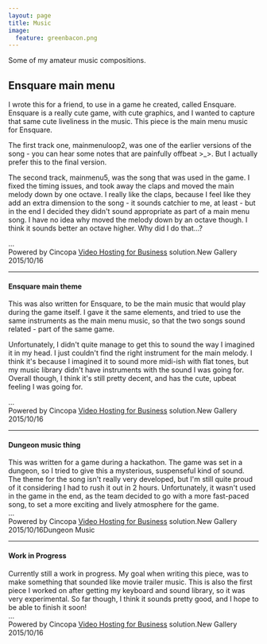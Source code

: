 ```yaml
---
layout: page
title: Music
image:
  feature: greenbacon.png
---
```


Some of my amateur music compositions.

<h2>Ensquare main menu</h2>
I wrote this for a friend, to use in a game he created, called Ensquare. Ensquare is a really cute game, with cute graphics, and I wanted to capture that same cute liveliness in the music. This piece is the main menu music for Ensquare.

The first track one, mainmenuloop2, was one of the earlier versions of the song - you can hear some notes that are painfully offbeat >_>. But I actually prefer this to the final version.

The second track, mainmenu5, was the song that was used in the game. I fixed the timing issues, and took away the claps and moved the main melody down by one octave. I really like the claps, because I feel like they add an extra dimension to the song - it sounds catchier to me, at least - but in the end I decided they didn't sound appropriate as part of a main menu song. I have no idea why moved the melody down by an octave though. I think it sounds better an octave higher. Why did I do that...?

<div id="cp_widget_241e037a-f90f-4830-b384-2770cf1a3888">...</div><script type="text/javascript">
var cpo = []; cpo["_object"] ="cp_widget_241e037a-f90f-4830-b384-2770cf1a3888"; cpo["_fid"] = "AQIA48sjaT7D";
var _cpmp = _cpmp || []; _cpmp.push(cpo);
(function() { var cp = document.createElement("script"); cp.type = "text/javascript";
cp.async = true; cp.src = "//www.cincopa.com/media-platform/runtime/libasync.js";
var c = document.getElementsByTagName("script")[0];
c.parentNode.insertBefore(cp, c); })(); </script><noscript>Powered by Cincopa <a href='http://www.cincopa.com/video-hosting'>Video Hosting for Business</a> solution.<span>New Gallery 2015/10/16</span></noscript>

---
<h4>Ensquare main theme</h4>
This was also written for Ensquare, to be the main music that would play during the game itself. I gave it the same elements, and tried to use the same instruments as the main menu music, so that the two songs sound related - part of the same game. 

Unfortunately, I didn't quite manage to get this to sound the way I imagined it in my head. I just couldn't find the right instrument for the main melody. I think it's because I imagined it to sound more midi-ish with flat tones, but my music library didn't have instruments with the sound I was going for. Overall though, I think it's still pretty decent, and has the cute, upbeat feeling I was going for.

<div id="cp_widget_4a7a34bf-f246-4c82-8881-62e768b2a632">...</div><script type="text/javascript">
var cpo = []; cpo["_object"] ="cp_widget_4a7a34bf-f246-4c82-8881-62e768b2a632"; cpo["_fid"] = "AAJAL9sEanei";
var _cpmp = _cpmp || []; _cpmp.push(cpo);
(function() { var cp = document.createElement("script"); cp.type = "text/javascript";
cp.async = true; cp.src = "//www.cincopa.com/media-platform/runtime/libasync.js";
var c = document.getElementsByTagName("script")[0];
c.parentNode.insertBefore(cp, c); })(); </script><noscript>Powered by Cincopa <a href='http://www.cincopa.com/video-hosting'>Video Hosting for Business</a> solution.<span>New Gallery 2015/10/16</span></noscript>

---
<h4>Dungeon music thing</h4>
This was written for a game during a hackathon. The game was set in a dungeon, so I tried to give this a mysterious, suspenseful kind of sound. The theme for the song isn't really very developed, but I'm still quite proud of it considering I had to rush it out in 2 hours. Unfortunately, it wasn't used in the game in the end, as the team decided to go with a more fast-paced song, to set a more exciting and lively atmosphere for the game.

<div id="cp_widget_415ef0bc-7658-41f7-887c-d08d3390131b">...</div><script type="text/javascript">
var cpo = []; cpo["_object"] ="cp_widget_415ef0bc-7658-41f7-887c-d08d3390131b"; cpo["_fid"] = "AAPAe9ceYXqU";
var _cpmp = _cpmp || []; _cpmp.push(cpo);
(function() { var cp = document.createElement("script"); cp.type = "text/javascript";
cp.async = true; cp.src = "//www.cincopa.com/media-platform/runtime/libasync.js";
var c = document.getElementsByTagName("script")[0];
c.parentNode.insertBefore(cp, c); })(); </script><noscript>Powered by Cincopa <a href='http://www.cincopa.com/video-hosting'>Video Hosting for Business</a> solution.<span>New Gallery 2015/10/16</span><span>Dungeon Music</span></noscript>

---
<h4>Work in Progress</h4>
Currently still a work in progress. My goal when writing this piece, was to make something that sounded like movie trailer music. This is also the first piece I worked on after getting my keyboard and sound library, so it was very experimental. So far though, I think it sounds pretty good, and I hope to be able to finish it soon!

<div id="cp_widget_b536588e-92bc-4e06-9610-9d690ce2c938">...</div><script type="text/javascript">
var cpo = []; cpo["_object"] ="cp_widget_b536588e-92bc-4e06-9610-9d690ce2c938"; cpo["_fid"] = "AQDA3_cRaPPh";
var _cpmp = _cpmp || []; _cpmp.push(cpo);
(function() { var cp = document.createElement("script"); cp.type = "text/javascript";
cp.async = true; cp.src = "//www.cincopa.com/media-platform/runtime/libasync.js";
var c = document.getElementsByTagName("script")[0];
c.parentNode.insertBefore(cp, c); })(); </script><noscript>Powered by Cincopa <a href='http://www.cincopa.com/video-hosting'>Video Hosting for Business</a> solution.<span>New Gallery 2015/10/16</span></noscript>
